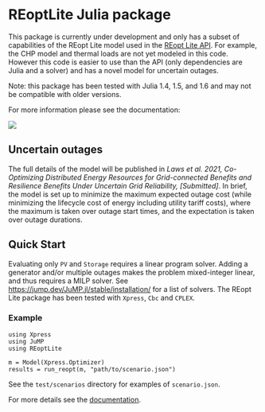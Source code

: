 # REoptLite Julia package
This package is currently under development and only has a subset of capabilities of the REopt Lite model used in the [REopt Lite API](https://github.com/NREL/REopt_Lite_API). For example, the CHP model and thermal loads are not yet modeled in this code. However this code is easier to use than the API (only dependencies are Julia and a solver) and has a novel model for uncertain outages.

Note: this package has been tested with Julia 1.4, 1.5, and 1.6 and may not be compatible with older versions.

For more information please see the documentation:
<!-- [![](https://img.shields.io/badge/docs-stable-blue.svg)](https://nrel.github.io/REoptLite.jl/stable) -->
[![](https://img.shields.io/badge/docs-dev-blue.svg)](https://nrel.github.io/REoptLite/dev)


## Uncertain outages
The full details of the model will be published in _Laws et al. 2021, Co-Optimizing Distributed Energy Resources for Grid-connected Benefits and Resilience Benefits Under Uncertain Grid Reliability, [Submitted]_. In brief, the model is set up to minimize the maximum expected outage cost (while minimizing the lifecycle cost of energy including utility tariff costs), where the maximum is taken over outage start times, and the expectation is taken over outage durations.

## Quick Start
Evaluating only `PV` and `Storage` requires a linear program solver. Adding a generator and/or multiple outages makes the problem mixed-integer linear, and thus requires a MILP solver. See https://jump.dev/JuMP.jl/stable/installation/ for a list of solvers. The REopt Lite package has been tested with `Xpress`, `Cbc` and `CPLEX`.
### Example
```
using Xpress
using JuMP
using REoptLite

m = Model(Xpress.Optimizer)
results = run_reopt(m, "path/to/scenario.json")
```
See the `test/scenarios` directory for examples of `scenario.json`.

For more details see the [documentation](https://nrel.github.io/REoptLite/dev).